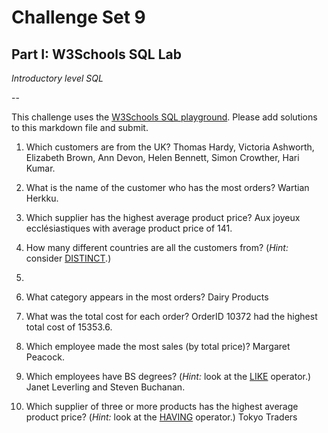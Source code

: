 # Challenge Set 9
## Part I: W3Schools SQL Lab 

*Introductory level SQL*

--

This challenge uses the [W3Schools SQL playground](http://www.w3schools.com/sql/trysql.asp?filename=trysql_select_all). Please add solutions to this markdown file and submit.

1. Which customers are from the UK?
Thomas Hardy, Victoria Ashworth, Elizabeth Brown, Ann Devon, Helen Bennett, Simon Crowther, Hari Kumar.  


2. What is the name of the customer who has the most orders?
Wartian Herkku.  

3. Which supplier has the highest average product price?
Aux joyeux ecclésiastiques with average product price of 141.  

4. How many different countries are all the customers from? (*Hint:* consider [DISTINCT](http://www.w3schools.com/sql/sql_distinct.asp).)
21.  

5. What category appears in the most orders?
Dairy Products  

6. What was the total cost for each order?
OrderID 10372 had the highest total cost of 15353.6.  

7. Which employee made the most sales (by total price)?
Margaret Peacock.  

8. Which employees have BS degrees? (*Hint:* look at the [LIKE](http://www.w3schools.com/sql/sql_like.asp) operator.)
Janet Leverling and Steven Buchanan.  

9. Which supplier of three or more products has the highest average product price? (*Hint:* look at the [HAVING](http://www.w3schools.com/sql/sql_having.asp) operator.)
Tokyo Traders  
